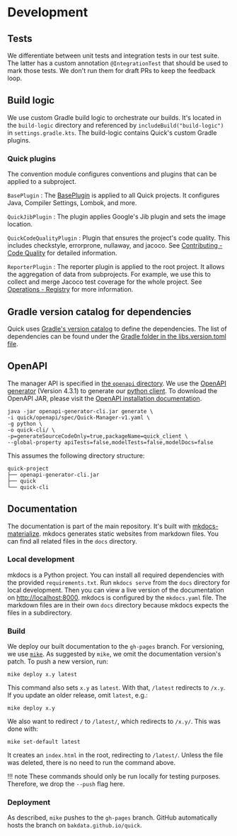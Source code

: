 # Development

## Tests

We differentiate between unit tests and integration tests in our test suite.
The latter has a custom annotation `@IntegrationTest` that should be used to mark those tests.
We don't run them for draft PRs to keep the feedback loop.

## Build logic

We use custom Gradle build logic to orchestrate our builds.
It's located in the `build-logic` directory and referenced by `includeBuild("build-logic")` in `settings.gradle.kts`.
The build-logic contains Quick's custom Gradle plugins.

### Quick plugins

The convention module configures conventions and plugins that can be applied to a subproject.

`BasePlugin`
:   The [BasePlugin](https://github.com/bakdata/quick/blob/master/build-logic/convention/src/main/kotlin/buildlogic/convention/BasePlugin.kt)
    is applied to all Quick projects.
    It configures Java, Compiler Settings, Lombok, and more.

`QuickJibPlugin`
:   The plugin applies Google's Jib plugin and sets the image location.

`QuickCodeQualityPlugin`
:   Plugin that ensures the project's code quality.
    This includes checkstyle, errorprone, nullaway, and jacoco.
    See [Contributing - Code Quality](contributing.md#code-quality) for detailed information.

`ReporterPlugin`
:   The reporter plugin is applied to the root project.
    It allows the aggregation of data from subprojects.
    For example, we use this to collect and merge Jacoco test coverage for the whole project.
    See [Operations - Registry](operations.md#container-registry) for more information.

## Gradle version catalog for dependencies

Quick uses [Gradle's version catalog](https://docs.gradle.org/current/userguide/platforms.html#sub:version-catalog) to 
define the dependencies. The list of dependencies can be found under the 
[Gradle folder in the libs.version.toml file](https://github.com/bakdata/quick/blob/master/gradle/libs.versions.toml).

## OpenAPI

The manager API is specified in [the `openapi` directory](https://github.com/bakdata/quick/tree/master/openapi/spec).
We use the [OpenAPI generator](https://github.com/OpenAPITools/openapi-generator) (Version 4.3.1) to generate our
[python client](https://github.com/bakdata/quick-cli/tree/master/quick_client). 
To download the OpenAPI JAR, 
please visit the [OpenAPI installation documentation](https://openapi-generator.tech/docs/installation/#jar).

```shell
java -jar openapi-generator-cli.jar generate \
-i quick/openapi/spec/Quick-Manager-v1.yaml \
-g python \
-o quick-cli/ \
-p=generateSourceCodeOnly=true,packageName=quick_client \
--global-property apiTests=false,modelTests=false,modelDocs=false
```

This assumes the following directory structure:

``` 
quick-project
├── openapi-generator-cli.jar
├── quick
└── quick-cli
```

## Documentation

The documentation is part of the main repository.
It's built with [mkdocs-materialize](https://squidfunk.github.io/mkdocs-material/).
mkdocs generates static websites from markdown files.
You can find all related files in the `docs` directory.

### Local development

mkdocs is a Python project.
You can install all required dependencies with the provided `requirements.txt`.
Run `mkdocs serve` from the `docs` directory for local development.
Then you can view a live version of the documentation on [http://localhost:8000](http://localhost:8000).
mkdocs is configured by the `mkdocs.yaml` file.
The markdown files are in their own `docs` directory because mkdocs expects the files in a subdirectory.

### Build

We deploy our built documentation to the `gh-pages` branch.
For versioning, we use [`mike`](https://github.com/jimporter/mike).
As suggested by `mike`, we omit the documentation version's patch.
To push a new version, run:
```shell
mike deploy x.y latest
```

This command also sets `x.y` as `latest`.
With that, `/latest` redirects to `/x.y`.
If you update an older release, omit `latest`, e.g.:
```shell
mike deploy x.y
```
We also want to redirect `/` to `/latest/`, which redirects to `/x.y/`.
This was done with:
```shell
mike set-default latest
```
It creates an `index.html` in the root, redirecting to `/latest/`.
Unless the file was deleted, there is no need to run the command above.


!!! note
	These commands should only be run locally for testing purposes. 
    Therefore, we drop the `--push` flag here.

### Deployment

As described, `mike` pushes to the `gh-pages` branch.
GitHub automatically hosts the branch on `bakdata.github.io/quick`.
